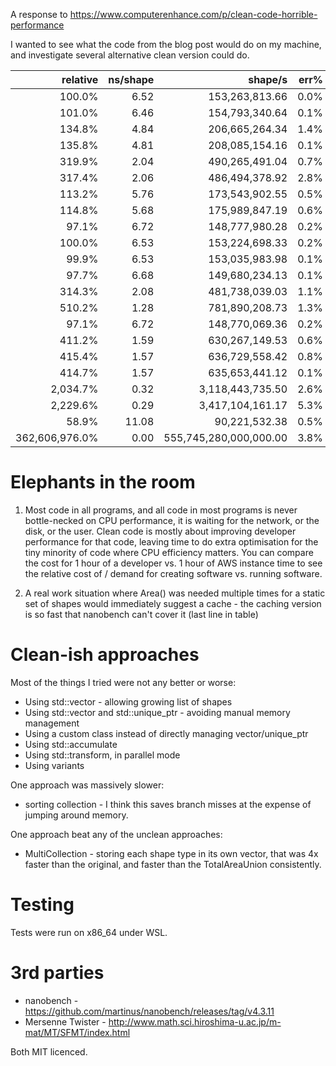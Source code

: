 A response to https://www.computerenhance.com/p/clean-code-horrible-performance

I wanted to see what the code from the blog post would do on my machine, and investigate several alternative clean version could do.

| relative |            ns/shape |             shape/s |    err% |       ins/shape |       cyc/shape |    IPC |      bra/shape |   miss% |     total | benchmark
|---------:|--------------------:|--------------------:|--------:|----------------:|----------------:|-------:|---------------:|--------:|----------:|:----------
|   100.0% |                6.52 |      153,263,813.66 |    0.0% |           13.50 |           28.50 |  0.474 |           3.00 |   25.0% |      4.08 | `TotalAreaVTBL`
|   101.0% |                6.46 |      154,793,340.64 |    0.1% |           11.25 |           28.21 |  0.399 |           2.25 |   33.2% |      4.07 | `TotalAreaVTBL4`
|   134.8% |                4.84 |      206,665,264.34 |    1.4% |           13.25 |           20.96 |  0.632 |           4.00 |   19.1% |      3.07 | `TotalAreaSwitch`
|   135.8% |                4.81 |      208,085,154.16 |    0.1% |           11.19 |           21.01 |  0.533 |           3.44 |   22.3% |      3.03 | `TotalAreaSwitch4`
|   319.9% |                2.04 |      490,265,491.04 |    0.7% |            8.00 |            8.90 |  0.899 |           1.00 |    0.0% |      1.29 | `TotalAreaUnion`
|   317.4% |                2.06 |      486,494,378.92 |    2.8% |            4.75 |            8.79 |  0.540 |           0.25 |    0.0% |      1.29 | `TotalAreaUnion4`
|   113.2% |                5.76 |      173,543,902.55 |    0.5% |           13.25 |           25.12 |  0.527 |           4.00 |   19.1% |      3.64 | `TotalAreaSwitchPtr`
|   114.8% |                5.68 |      175,989,847.19 |    0.6% |           11.03 |           24.72 |  0.446 |           3.25 |   23.7% |      3.59 | `TotalAreaSwitchPtr4`
|    97.1% |                6.72 |      148,777,980.28 |    0.2% |           13.50 |           29.35 |  0.460 |           3.00 |   25.0% |      4.26 | `RawVector`
|   100.0% |                6.53 |      153,224,698.33 |    0.2% |           13.50 |           28.51 |  0.473 |           3.00 |   25.0% |      4.09 | `UniqueVector`
|    99.9% |                6.53 |      153,035,983.98 |    0.1% |           13.50 |           28.53 |  0.473 |           3.00 |   25.0% |      4.09 | `Shape Collection`
|    97.7% |                6.68 |      149,680,234.13 |    0.1% |           13.50 |           29.20 |  0.462 |           3.00 |   25.0% |      4.18 | `Accumulate`
|   314.3% |                2.08 |      481,738,039.03 |    1.1% |            0.82 |            8.53 |  0.096 |           0.21 |   23.9% |      1.31 | `Shape Collection Parallel`
|   510.2% |                1.28 |      781,890,208.73 |    1.3% |            1.09 |            5.15 |  0.212 |           0.21 |   23.9% |      0.81 | `Shape Collection TBB`
|    97.1% |                6.72 |      148,770,069.36 |    0.2% |           25.50 |           29.39 |  0.868 |           5.00 |   15.0% |      4.25 | `Variant Collection`
|   411.2% |                1.59 |      630,267,149.53 |    0.6% |            9.25 |            6.92 |  1.337 |           2.00 |    0.0% |      0.99 | `MultiCollection`
|   415.4% |                1.57 |      636,729,558.42 |    0.8% |            9.25 |            6.84 |  1.353 |           2.00 |    0.0% |      0.99 | `MultiCollectionTemplate`
|   414.7% |                1.57 |      635,653,441.12 |    0.1% |            9.25 |            6.86 |  1.349 |           2.00 |    0.0% |      0.99 | `MultiCollectionTemplateParallel`
| 2,034.7% |                0.32 |    3,118,443,735.50 |    2.6% |            1.24 |            1.33 |  0.932 |           0.18 |    0.6% |      0.21 | `MultiCollection TBB`
| 2,229.6% |                0.29 |    3,417,104,161.17 |    5.3% |            1.09 |            1.21 |  0.896 |           0.15 |    0.5% |      0.18 | `MultiCollection TBB 2`
|    58.9% |               11.08 |       90,221,532.38 |    0.5% |           13.50 |           48.21 |  0.280 |           3.00 |    0.0% |      6.97 | `SortedCollection`
|362,606,976.0% |                0.00 |555,745,280,000,000.00 |    3.8% |            0.00 |            0.00 |  1.115 |           0.00 |    0.4% |      0.01 | `Cached Collection`


Elephants in the room
=====================

1. Most code in all programs, and all code in most programs is never bottle-necked on CPU performance, it is waiting for the network, or the disk, or the user.
Clean code is mostly about improving developer performance for that code, leaving time to do extra optimisation for the tiny minority of code where CPU efficiency matters.
You can compare the cost for 1 hour of a developer vs. 1 hour of AWS instance time to see the relative cost of / demand for creating software vs. running software.

2. A real work situation where Area() was needed multiple times for a static set of shapes would immediately suggest a cache - the caching version is so fast that nanobench can't cover it (last line in table)

Clean-ish approaches
====================

Most of the things I tried were not any better or worse:

* Using std::vector - allowing growing list of shapes
* Using std::vector and std::unique_ptr - avoiding manual memory management
* Using a custom class instead of directly managing vector/unique_ptr
* Using std::accumulate
* Using std::transform, in parallel mode
* Using variants

One approach was massively slower:

* sorting collection - I think this saves branch misses at the expense of jumping around memory.

One approach beat any of the unclean approaches:

* MultiCollection - storing each shape type in its own vector, that was 4x faster than the original, and faster than the TotalAreaUnion consistently.

Testing
=======

Tests were run on x86_64 under WSL.

3rd parties
===========

* nanobench - https://github.com/martinus/nanobench/releases/tag/v4.3.11
* Mersenne Twister - http://www.math.sci.hiroshima-u.ac.jp/m-mat/MT/SFMT/index.html

Both MIT licenced.
